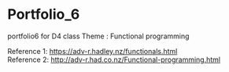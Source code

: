 # Portfolio_6
portfolio6 for D4 class 
Theme : Functional programming 

Reference 1: https://adv-r.hadley.nz/functionals.html  
Reference 2: http://adv-r.had.co.nz/Functional-programming.html


